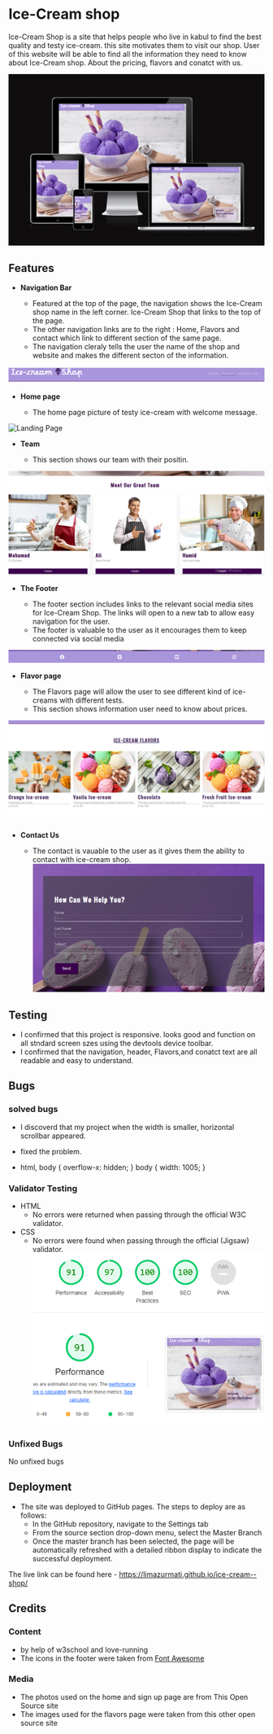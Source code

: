 # Ice-Cream shop

 Ice-Cream Shop is a site that helps people who live in kabul to find the best quality and testy ice-cream. this site motivates them to visit our shop. 
User of this website will be able to find all the information they need to know about Ice-Cream shop. About the pricing, flavors and conatct with us. 

![Responsiceve Mockup](assets/image2/redme-image/urzala.png)

## Features 


- __Navigation Bar__

  - Featured at the top of the page, the navigation shows the Ice-Cream shop name in the left corner. Ice-Cream Shop that links to the top of the page.
  - The other navigation links are to the right : Home, Flavors and contact which link to different section of the same page.
  - The navigation cleraly tells the user the name of the shop and website and makes the different secton of the information.

![Nav Bar](assets/image2/redme-image/navigation.png)

- __Home page__

  - The home page picture of testy ice-cream with welcome message.
  

![Landing Page](assets/image2/redme-image/hero.pnge)

- __Team__

  - This section shows our team with their positin.


![Team](assets/image2/redme-image/team.png)


- __The Footer__ 

  - The footer section includes links to the relevant social media sites for Ice-Cream Shop. The links will open to a new tab to allow easy navigation for the user. 
  - The footer is valuable to the user as it encourages them to keep connected via social media

![Footer](assets/image2/redme-image/footer.png)


- __Flavor page__

  - The Flavors page will allow the user to see different kind of ice-creams with different tests.
  - This section shows information user need to know about prices.
  

![Flavors](assets/image2/redme-image/flavorss.png)

- __Contact Us__

  - The contact is vauable to the user as it gives them the ability to contact with ice-cream shop.
![Contact](assets/image2/redme-image/Conatct.png)




## Testing 

-  I confirmed that this project is responsive. looks good and function on all stndard screen szes using the devtools device toolbar.
- I confirmed that the navigation, header, Flavors,and conatct  text are all readable and easy to understand.

## Bugs

### solved bugs
- I discoverd that my project when the  width is smaller, horizontal scrollbar appeared.
- fixed the problem.

- html, body {
  overflow-x: hidden;
}
body {
  width: 1005;
}
### Validator Testing 

- HTML
  - No errors were returned when passing through the official W3C validator.
- CSS
  - No errors were found when passing through the official (Jigsaw) validator.
  ![Contact](assets/image2/redme-image/final-p.png)
  


### Unfixed Bugs

No unfixed bugs

## Deployment
 

- The site was deployed to GitHub pages. The steps to deploy are as follows: 
  - In the GitHub repository, navigate to the Settings tab 
  - From the source section drop-down menu, select the Master Branch
  - Once the master branch has been selected, the page will be automatically refreshed with a detailed ribbon display to indicate the successful deployment. 

The live link can be found here - https://limazurmati.github.io/ice-cream--shop/


## Credits 
 

### Content 

- by help of w3school and love-running
- The icons in the footer were taken from [Font Awesome](https://fontawesome.com/)

### Media

- The photos used on the home and sign up page are from This Open Source site
- The images used for the flavors page were taken from this other open source site


